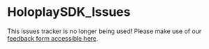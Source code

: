 # HoloplaySDK_Issues
This issues tracker is no longer being used! Please make use of our [feedback form accessible here](https://looking-glass.canny.io/feedback).
